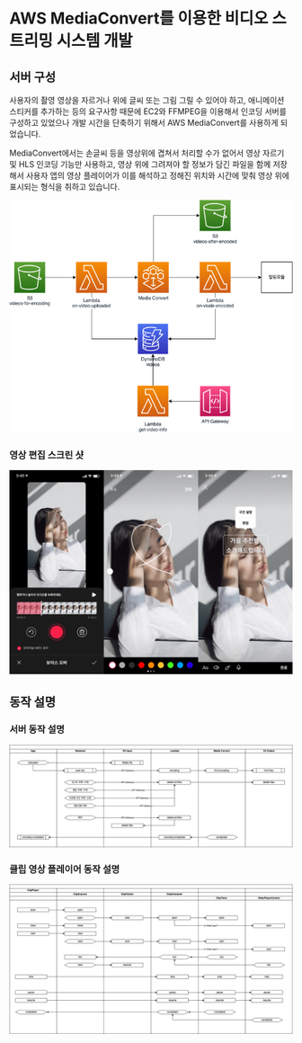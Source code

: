 # AWS MediaConvert를 이용한 비디오 스트리밍 시스템 개발


## 서버 구성

사용자의 촬영 영상을 자르거나 위에 글씨 또는 그림 그릴 수 있어야 하고, 애니메이션 스티커를 추가하는 등의 요구사항 때문에
EC2와 FFMPEG을 이용해서 인코딩 서버를 구성하고 있었으나 개발 시간을 단축하기 위해서 AWS MediaConvert를 사용하게 되었습니다.

MediaConvert에서는 손글씨 등을 영상위에 겹쳐서 처리할 수가 없어서 영상 자르기 및 HLS 인코딩 기능만 사용하고,
영상 위에 그려져야 할 정보가 담긴 파일을 함께 저장해서
사용자 앱의 영상 플레이어가 이를 해석하고 정해진 위치와 시간에 맞춰
영상 위에 표시되는 형식을 취하고 있습니다.

![](./pic-1.png)

### 영상 편집 스크린 샷

![](./pic-2.png)


## 동작 설명

### 서버 동작 설명

![](./pic-3.png)

### 클립 영상 플레이어 동작 설명

![](./pic-4.png)
